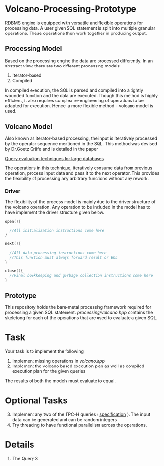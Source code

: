# Volcano-Processing-Prototype

RDBMS engine is equipped with versatile and flexible operations for processing data. A user given SQL statement is split into multiple granular operations. These operations then work together in producing output.

## Processing Model

Based on the processing engine the data are processed differently. In an abstract view, there are two different processing models

1.  Iterator-based
2. Compiled

In compiled execution, the SQL is parsed and compiled into a tightly wounded function and the data are executed. Though this method is highly efficient, it also requires complex re-engineering of operations to be adapted for execution. Hence, a more flexible method - volcano model is used.

## Volcano Model

Also known as iterator-based processing, the input is iteratively processed by the operator sequence mentioned in the SQL. This method was devised by Dr.Goetz Gräfe and is detailed in the paper

[Query evaluation techniques for large databases](https://web.stanford.edu/class/cs346/2014/graefe.pdf)

The operations in this technique, iteratively consume data from previous operation, process input data and pass it to the next operator. This provides the flexibility of processing any arbitrary functions without any rework.

### Driver
The flexibility of the process model is mainly due to the driver structure of the volcano operation. Any operation to be included in the model has to have implement the driver structure given below.

```C
open(){

  //All initialization instructions come here
}

next(){
  
  //All data processing instructions come here
  //This function must always forward result or EOL
}

close(){
  //Final bookkeeping and garbage collection instructions come here
}
```

## Prototype
This repository holds the bare-metal processing framework required for processing a given SQL statement. *processing/volcano.hpp* contains the skeletong for each of the operations that are used to evaluate a given SQL.

# Task

Your task is to implement the following

1. Implement missing operations in *volcano.hpp*
2. Implement the volcano based execution plan as well as compiled execution plan for the given queries

The results of both the models must evaluate to equal.

# Optional Tasks
3. Implement any two of the TPC-H queries ( [specification](http://www.tpc.org/tpc_documents_current_versions/pdf/tpc-h_v2.18.0.pdf) ). The input data can be generated and can be random integers
4. Try threading to have functional parallelism across the operations. 

# Details

1. The Query 3 
